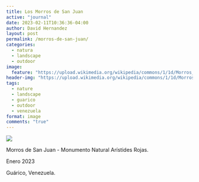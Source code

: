 ```yaml
---
title: Los Morros de San Juan
active: "journal"
date: 2023-02-11T10:36:36-04:00
author: David Hernandez
layout: post
permalink: /morros-de-san-juan/
categories:
  - natura
  - landscape
  - outdoor
image:
  feature: "https://upload.wikimedia.org/wikipedia/commons/1/1d/Morros_de_San_Juan.jpg"
header-img: "https://upload.wikimedia.org/wikipedia/commons/1/1d/Morros_de_San_Juan.jpg"
tags:
  - nature
  - landscape
  - guarico
  - outdoor
  - venezuela
format: image
comments: "true"
---
```

<a href="https://upload.wikimedia.org/wikipedia/commons/1/1d/Morros_de_San_Juan.jpg"  class="popup"  title="Los Morros de San Juan" data-caption="© 2023 by David Hernández"><img src="https://upload.wikimedia.org/wikipedia/commons/1/1d/Morros_de_San_Juan.jpg"></a>

Morros de San Juan - Monumento Natural Arístides Rojas.

Enero 2023

Guárico, Venezuela.
